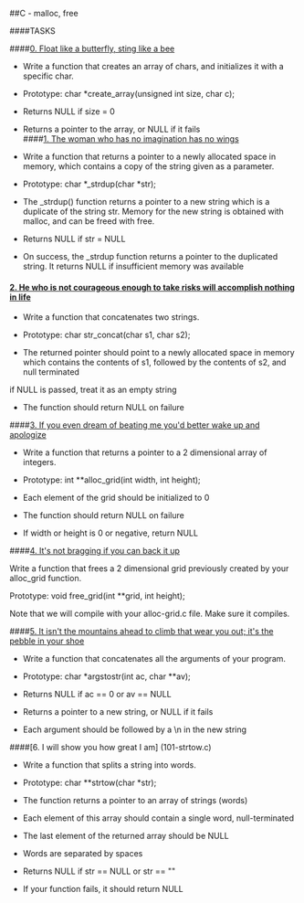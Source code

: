 ##C - malloc, free
		
####TASKS
				
####[0. Float like a butterfly, sting like a bee](0-create_array.c)

- Write a function that creates an array of chars, and initializes it with a specific char.
		
- Prototype: char *create_array(unsigned int size, char c);
		
- Returns NULL if size = 0
		
- Returns a pointer to the array, or NULL if it fails		
####[1. The woman who has no imagination has no wings](1-strdup.c)
		
- Write a function that returns a pointer to a newly allocated space in memory, which contains a copy of the string given as a parameter.
				
- Prototype: char *_strdup(char *str);
		
- The _strdup() function returns a pointer to a new string which is a duplicate of the string str. Memory for the new string is obtained with malloc, and can be freed with free.
		
- Returns NULL if str = NULL
		
- On success, the _strdup function returns a pointer to the duplicated string. It returns NULL if insufficient memory was available
		
#### [2. He who is not courageous enough to take risks will accomplish nothing in life](2-str_concat.c)
		
- Write a function that concatenates two strings.
		
- Prototype: char str_concat(char s1, char s2);
		
- The returned pointer should point to a newly allocated space in memory which contains the contents of s1, followed by the contents of s2, and null terminated
		
if NULL is passed, treat it as an empty string
		
- The function should return NULL on failure
		
####[3. If you even dream of beating me you'd better wake up and apologize](3-alloc_grid.c)		
		
- Write a function that returns a pointer to a 2 dimensional array of integers.

- Prototype: int **alloc_grid(int width, int height);
		
- Each element of the grid should be initialized to 0
		
- The function should return NULL on failure
		
- If width or height is 0 or negative, return NULL
		
####[4. It's not bragging if you can back it up](4-free_grid.c)
		
Write a function that frees a 2 dimensional grid previously created by your alloc_grid function.		

Prototype: void free_grid(int **grid, int height);
		
Note that we will compile with your alloc-grid.c file. Make sure it compiles.
		
####[5. It isn't the mountains ahead to climb that wear you out; it's the pebble in your shoe](100-argstostr.c)
		
- Write a function that concatenates all the arguments of your program.
		
- Prototype: char *argstostr(int ac, char **av);
- Returns NULL if ac == 0 or av == NULL		
- Returns a pointer to a new string, or NULL if it fails
- Each argument should be followed by a \n in the new string  
		
####[6. I will show you how great I am] (101-strtow.c)
		
- Write a function that splits a string into words.
		
- Prototype: char **strtow(char *str);		
- The function returns a pointer to an array of strings (words)		
- Each element of this array should contain a single word, null-terminated		
- The last element of the returned array should be NULL
- Words are separated by spaces		
- Returns NULL if str == NULL or str == ""		
- If your function fails, it should return NULL
